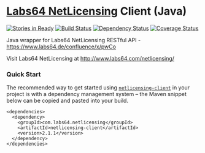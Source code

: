 # [Labs64 NetLicensing](http://www.labs64.com/netlicensing/) Client (Java)

[![Stories in Ready](https://badge.waffle.io/Labs64/NetLicensingClient-java.svg?label=ready&title=Ready)](http://waffle.io/Labs64/NetLicensingClient-java)
[![Build Status](https://travis-ci.org/Labs64/NetLicensingClient-java.svg?branch=master)](https://travis-ci.org/Labs64/NetLicensingClient-java)
[![Dependency Status](https://www.versioneye.com/user/projects/53e5e1d735080d5aa50000c6/badge.svg?style=flat)](https://www.versioneye.com/user/projects/53e5e1d735080d5aa50000c6)
[![Coverage Status](https://img.shields.io/coveralls/Labs64/NetLicensingClient-java.svg)](https://coveralls.io/r/Labs64/NetLicensingClient-java)

Java wrapper for Labs64 NetLicensing RESTful API - https://www.labs64.de/confluence/x/pwCo

Visit Labs64 NetLicensing at http://www.labs64.com/netlicensing/

### Quick Start

The recommended way to get started using [`netlicensing-client`](http://search.maven.org/#search%7Cga%7C1%7Cg%3A%22com.labs64.netlicensing%22) in your project is with a dependency management system – the Maven snippet below can be copied and pasted into your build.

```
<dependencies>
  <dependency>
    <groupId>com.labs64.netlicensing</groupId>
    <artifactId>netlicensing-client</artifactId>
    <version>2.1.1</version>
  </dependency>
</dependencies>
```
